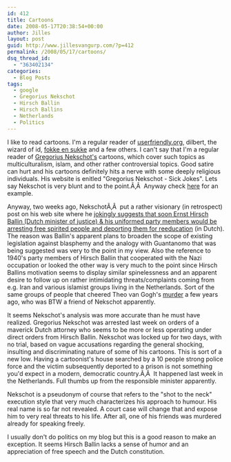 ```yaml
---
id: 412
title: Cartoons
date: 2008-05-17T20:38:54+00:00
author: Jilles
layout: post
guid: http://www.jillesvangurp.com/?p=412
permalink: /2008/05/17/cartoons/
dsq_thread_id:
  - "363402134"
categories:
  - Blog Posts
tags:
  - google
  - Gregorius Nekschot
  - Hirsch Ballin
  - Hirsch Ballins
  - Netherlands
  - Politics
---
```

I like to read cartoons. I'm a regular reader of <a href="http://userfriendly.org/">userfriendly.org</a>, dilbert, the wizard of id, <a href="http://www.foksuk.nl/">fokke en sukke</a> and a few others. I can't say that I'm a regular reader of <a href="http://gregoriusnekschot.n">Gregorius Nekschot's</a> cartoons, which cover such topics as multiculturalism, islam, and other rather controversial topics. Good satire can hurt and his cartoons definitely hits a nerve with some deeply religious individuals. His website is enitled "Gregorius Nekschot - Sick Jokes". Lets say Nekschot is very blunt and to the point.Ã‚Â  Anyway check <a href="http://gregoriusnekschot.nl/blog/index.php?title=multiple_choice&amp;more=1&amp;c=1&amp;tb=1&amp;pb=1">here</a> for an example.

Anyway, two weeks ago, NekschotÃ‚Â  put a rather visionary (in retrospect) post on his web site where he <a href="http://gregoriusnekschot.nl/blog/index.php?title=hirsch_de_muilkorver_ballin&amp;more=1&amp;c=1&amp;tb=1&amp;pb=1">jokingly suggests that soon Ernst Hirsch Ballin (Dutch minister of justice) &amp; his uniformed party members would be arresting free spirited people and deporting them for reeducation</a> (in Dutch). The reason was Ballin's apparent plans to broaden the scope of existing legislation against blasphemy and the analogy with Guantanomo that was being suggested was very to the point in my view. Also the reference to 1940's party members of Hirsch Ballin that cooperated with the Nazi occupation or looked the other way is very much to the point since Hirsch Ballins motivation seems to display similar spinelessness and an apparent desire to follow up on rather intimidating threats/complaints coming from e.g. Iran and various islamist groups living in the Netherlands. Sort of the same groups of people that cheered Theo van Gogh's <a href="http://images.google.com/imgres?imgurl=http://prodos.thinkertothinker.com/wp-content/photos/theo_van_gogh_murdered_by_religion_of_peace.jpg&amp;imgrefurl=http://prodos.thinkertothinker.com/%3Fm%3D200705&amp;h=293&amp;w=300&amp;sz=15&amp;hl=en&amp;start=1&amp;um=1&amp;tbnid=2VoNnNoS2BDXxM:&amp;tbnh=113&amp;tbnw=116&amp;prev=/images%3Fq%3Dtheo%2Bvan%2Bgogh%26um%3D1%26hl%3Den%26client%3Dfirefox-a%26rls%3Dorg.mozilla:en-US:official%26sa%3DN">murder</a> a few years ago, who was BTW a friend of Nekschot apparently.

It seems Nekschot's analysis was more accurate than he must have realized. Gregorius Nekschot was arrested last week on orders of a maverick Dutch attorney who seems to be more or less operating under direct orders from Hirsch Ballin. Nekschot was locked up for two days, with no trial, based on vague accusations regarding the general shocking, insulting and discriminating nature of some of his cartoons. This is sort of a new low. Having a cartoonist's house searched by a 10 people strong police force and the victim subsequently deported to a prison is not something you'd expect in a modern, democratic country.Ã‚Â  It happened last week in the Netherlands. Full thumbs up from the responsible minister apparently.

Nekschot is a pseudonym of course that refers to the "shot to the neck" execution style that very much characterizes his approach to humour. His real name is so far not revealed. A court case will change that and expose him to very real threats to his life. After all, one of his friends was murdered already for speaking freely.

I usually don't do politics on my blog but this is a good reason to make an exception. It seems Hirsch Ballin lacks a sense of humor and an appreciation of free speech and the Dutch constitution.